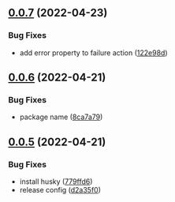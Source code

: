 ## [0.0.7](https://github.com/tpx91/tpxrx/compare/v0.0.6...v0.0.7) (2022-04-23)


### Bug Fixes

* add error property to failure action ([122e98d](https://github.com/tpx91/tpxrx/commit/122e98d86699a3a94e952e9785a7d19929f531a4))

## [0.0.6](https://github.com/tpx91/tpxrx/compare/v0.0.5...v0.0.6) (2022-04-21)


### Bug Fixes

* package name ([8ca7a79](https://github.com/tpx91/tpxrx/commit/8ca7a798fd116bbdd8a0a131aa96cf08c5c19398))

## [0.0.5](https://github.com/tpx91/tpxrx/compare/v0.0.4...v0.0.5) (2022-04-21)


### Bug Fixes

* install husky ([779ffd6](https://github.com/tpx91/tpxrx/commit/779ffd64208ef2e77dd8db350bb5c1087363e02d))
* release config ([d2a35f0](https://github.com/tpx91/tpxrx/commit/d2a35f0177bf7b2ff0411b7387c7f9f9cdf1a979))
